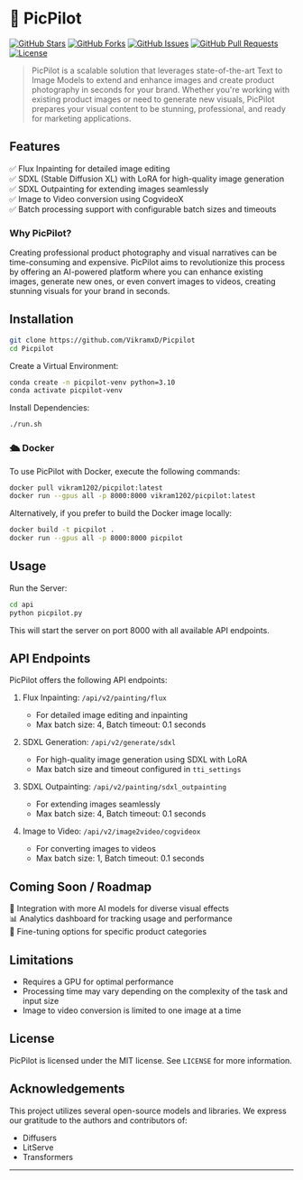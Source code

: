 
# 🚀 PicPilot 

[![GitHub Stars](https://img.shields.io/github/stars/VikramxD/Picpilot?style=social)](https://github.com/YourGitHubUsername/picpilot/stargazers)
[![GitHub Forks](https://img.shields.io/github/forks/VikramxD/Picpilot?style=social)](https://github.com/YourGitHubUsername/picpilot/network/members)
[![GitHub Issues](https://img.shields.io/github/issues/VikramxD/Picpilot)](https://github.com/YourGitHubUsername/picpilot/issues)
[![GitHub Pull Requests](https://img.shields.io/github/issues-pr/VikramxD/Picpilot)](https://github.com/YourGitHubUsername/picpilot/pulls)
[![License](https://img.shields.io/badge/license-MIT-blue.svg)](https://github.com/VikramxD/Picpilot/blob/main/LICENSE)


> PicPilot is a scalable solution that leverages state-of-the-art Text to Image Models to extend and enhance images and create product photography in seconds for your brand. Whether you're working with existing product images or need to generate new visuals, PicPilot prepares your visual content to be stunning, professional, and ready for marketing applications.



## Features
✅ Flux Inpainting for detailed image editing  
✅ SDXL (Stable Diffusion XL) with LoRA for high-quality image generation  
✅ SDXL Outpainting for extending images seamlessly  
✅ Image to Video conversion using CogvideoX   
✅ Batch processing support with configurable batch sizes and timeouts  

### Why PicPilot?
Creating professional product photography and visual narratives can be time-consuming and expensive. PicPilot aims to revolutionize this process by offering an AI-powered platform where you can enhance existing images, generate new ones, or even convert images to videos, creating stunning visuals for your brand in seconds.

## Installation

```bash
git clone https://github.com/VikramxD/Picpilot
cd Picpilot
```

Create a Virtual Environment:

```bash
conda create -n picpilot-venv python=3.10
conda activate picpilot-venv
```

Install Dependencies:

```bash
./run.sh
```

### 🛳️ Docker

To use PicPilot with Docker, execute the following commands:

```bash
docker pull vikram1202/picpilot:latest
docker run --gpus all -p 8000:8000 vikram1202/picpilot:latest
```

Alternatively, if you prefer to build the Docker image locally:

```bash
docker build -t picpilot .
docker run --gpus all -p 8000:8000 picpilot
```

## Usage

Run the Server:

```bash
cd api
python picpilot.py
```

This will start the server on port 8000 with all available API endpoints.

## API Endpoints

PicPilot offers the following API endpoints:

1. Flux Inpainting: `/api/v2/painting/flux`
   - For detailed image editing and inpainting
   - Max batch size: 4, Batch timeout: 0.1 seconds

2. SDXL Generation: `/api/v2/generate/sdxl`
   - For high-quality image generation using SDXL with LoRA
   - Max batch size and timeout configured in `tti_settings`

3. SDXL Outpainting: `/api/v2/painting/sdxl_outpainting`
   - For extending images seamlessly
   - Max batch size: 4, Batch timeout: 0.1 seconds

4. Image to Video: `/api/v2/image2video/cogvideox`
   - For converting images to videos
   - Max batch size: 1, Batch timeout: 0.1 seconds


## Coming Soon / Roadmap
🎨 Integration with more AI models for diverse visual effects  
📊 Analytics dashboard for tracking usage and performance  
🧠 Fine-tuning options for specific product categories  

## Limitations
- Requires a GPU for optimal performance
- Processing time may vary depending on the complexity of the task and input size
- Image to video conversion is limited to one image at a time

## License
PicPilot is licensed under the MIT license. See `LICENSE` for more information.

## Acknowledgements

This project utilizes several open-source models and libraries. We express our gratitude to the authors and contributors of:

- Diffusers
- LitServe
- Transformers

---
